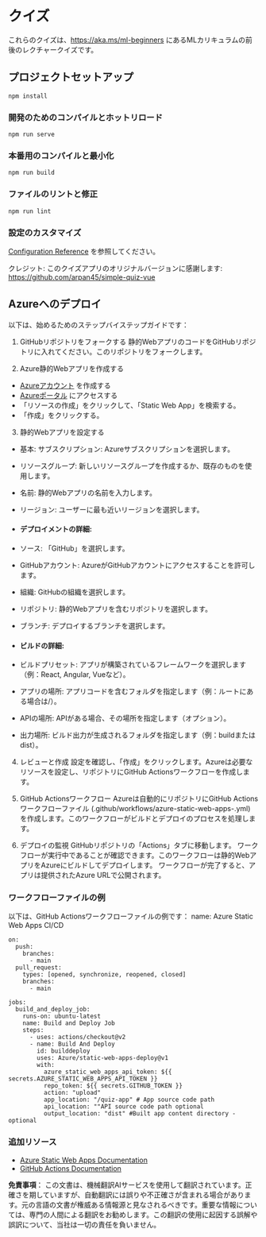 # クイズ

これらのクイズは、https://aka.ms/ml-beginners にあるMLカリキュラムの前後のレクチャークイズです。

## プロジェクトセットアップ

```
npm install
```

### 開発のためのコンパイルとホットリロード

```
npm run serve
```

### 本番用のコンパイルと最小化

```
npm run build
```

### ファイルのリントと修正

```
npm run lint
```

### 設定のカスタマイズ

[Configuration Reference](https://cli.vuejs.org/config/) を参照してください。

クレジット: このクイズアプリのオリジナルバージョンに感謝します: https://github.com/arpan45/simple-quiz-vue

## Azureへのデプロイ

以下は、始めるためのステップバイステップガイドです：

1. GitHubリポジトリをフォークする
静的WebアプリのコードをGitHubリポジトリに入れてください。このリポジトリをフォークします。

2. Azure静的Webアプリを作成する
- [Azureアカウント](http://azure.microsoft.com) を作成する
- [Azureポータル](https://portal.azure.com) にアクセスする
- 「リソースの作成」をクリックして、「Static Web App」を検索する。
- 「作成」をクリックする。

3. 静的Webアプリを設定する
- 基本: サブスクリプション: Azureサブスクリプションを選択します。
- リソースグループ: 新しいリソースグループを作成するか、既存のものを使用します。
- 名前: 静的Webアプリの名前を入力します。
- リージョン: ユーザーに最も近いリージョンを選択します。

- #### デプロイメントの詳細:
- ソース: 「GitHub」を選択します。
- GitHubアカウント: AzureがGitHubアカウントにアクセスすることを許可します。
- 組織: GitHubの組織を選択します。
- リポジトリ: 静的Webアプリを含むリポジトリを選択します。
- ブランチ: デプロイするブランチを選択します。

- #### ビルドの詳細:
- ビルドプリセット: アプリが構築されているフレームワークを選択します（例：React, Angular, Vueなど）。
- アプリの場所: アプリコードを含むフォルダを指定します（例：ルートにある場合は/）。
- APIの場所: APIがある場合、その場所を指定します（オプション）。
- 出力場所: ビルド出力が生成されるフォルダを指定します（例：buildまたはdist）。

4. レビューと作成
設定を確認し、「作成」をクリックします。Azureは必要なリソースを設定し、リポジトリにGitHub Actionsワークフローを作成します。

5. GitHub Actionsワークフロー
Azureは自動的にリポジトリにGitHub Actionsワークフローファイル (.github/workflows/azure-static-web-apps-<name>.yml) を作成します。このワークフローがビルドとデプロイのプロセスを処理します。

6. デプロイの監視
GitHubリポジトリの「Actions」タブに移動します。
ワークフローが実行中であることが確認できます。このワークフローは静的WebアプリをAzureにビルドしてデプロイします。
ワークフローが完了すると、アプリは提供されたAzure URLで公開されます。

### ワークフローファイルの例

以下は、GitHub Actionsワークフローファイルの例です：
name: Azure Static Web Apps CI/CD
```
on:
  push:
    branches:
      - main
  pull_request:
    types: [opened, synchronize, reopened, closed]
    branches:
      - main

jobs:
  build_and_deploy_job:
    runs-on: ubuntu-latest
    name: Build and Deploy Job
    steps:
      - uses: actions/checkout@v2
      - name: Build And Deploy
        id: builddeploy
        uses: Azure/static-web-apps-deploy@v1
        with:
          azure_static_web_apps_api_token: ${{ secrets.AZURE_STATIC_WEB_APPS_API_TOKEN }}
          repo_token: ${{ secrets.GITHUB_TOKEN }}
          action: "upload"
          app_location: "/quiz-app" # App source code path
          api_location: ""API source code path optional
          output_location: "dist" #Built app content directory - optional
```

### 追加リソース
- [Azure Static Web Apps Documentation](https://learn.microsoft.com/azure/static-web-apps/getting-started)
- [GitHub Actions Documentation](https://docs.github.com/actions/use-cases-and-examples/deploying/deploying-to-azure-static-web-app)

**免責事項**：
この文書は、機械翻訳AIサービスを使用して翻訳されています。正確さを期していますが、自動翻訳には誤りや不正確さが含まれる場合があります。元の言語の文書が権威ある情報源と見なされるべきです。重要な情報については、専門の人間による翻訳をお勧めします。この翻訳の使用に起因する誤解や誤訳について、当社は一切の責任を負いません。
